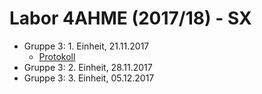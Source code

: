 # Labor 4AHME (2017/18) - SX

* Gruppe 3: 1. Einheit, 21.11.2017  
    * [Protokoll](https://github.com/HTLMechatronics/m14-la1-sx/blob/smumam14/smumam14/)
* Gruppe 3: 2. Einheit, 28.11.2017  
* Gruppe 3: 3. Einheit, 05.12.2017

